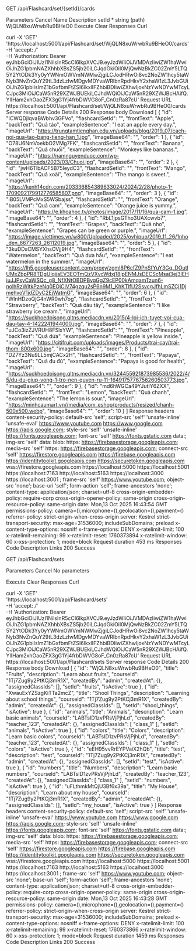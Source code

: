 GET
/api/Flashcard/set/{setId}/cards

Parameters
Cancel
Name	Description
setId *
string
(path)
WjQLN8xuWrwbRu9BHeO0
Execute
Clear
Responses
Curl

curl -X 'GET' \
  'https://localhost:5001/api/Flashcard/set/WjQLN8xuWrwbRu9BHeO0/cards' \
  -H 'accept: */*' \
  -H 'Authorization: Bearer eyJhbGciOiJIUzI1NiIsInR5cCI6IkpXVCJ9.eyJzdWIiOiJVMDAzIiwiZW1haWwiOiJhZG1pbmNAZXhhbXBsZS5jb20iLCJqdGkiOiI0MjQwNzBkZC02ZmY5LTQ5Y2YtODk3Yy0yYWNmOWVmNWMwZjgiLCJodHRwOi8vc2NoZW1hcy5taWNyb3NvZnQuY29tL3dzLzIwMDgvMDYvaWRlbnRpdHkvY2xhaW1zL3JvbGUiOiJhZG1pbiIsImZ1bGxfbmFtZSI6IkxlIFZhbiBDIiwiZXhwIjoxNzYwNDYwMTcyLCJpc3MiOiJCaW5nR29XZWJBUEkiLCJhdWQiOiJCaW5nR29XZWJBcHAifQ.YIIHam2xhOaoZFX3gG1Yj4frbDWVG8oF_Cn0zRa87cU'
Request URL
https://localhost:5001/api/Flashcard/set/WjQLN8xuWrwbRu9BHeO0/cards
Server response
Code	Details
200	
Response body
Download
[
  {
    "id": "ICWQDjlqvaBWbhv3GFVo",
    "flashcardSetId": "",
    "frontText": "Apple",
    "backText": "Quả táo",
    "exampleSentence": "I eat an apple every day.",
    "imageUrl": "https://trungtamtienghan.edu.vn/uploads/blog/2019_07/cach-noi-qua-tao-bang-tieng-han_1.jpg",
    "imageBase64": "",
    "order": 1
  },
  {
    "id": "O78U6NmVoekbO2VMg7FK",
    "flashcardSetId": "",
    "frontText": "Banana",
    "backText": "Quả chuối",
    "exampleSentence": "Monkeys like bananas.",
    "imageUrl": "https://namnguyenduoc.com/wp-content/uploads/2023/03/Chuoi.jpg",
    "imageBase64": "",
    "order": 2
  },
  {
    "id": "jwH6TlbACF5B75IeydC3",
    "flashcardSetId": "",
    "frontText": "Mango",
    "backText": "Quả xoài",
    "exampleSentence": "The mango is sweet.",
    "imageUrl": "https://kenh14cdn.com/203336854389633024/2024/2/28/photo-1-1709092179912776585807.png",
    "imageBase64": "",
    "order": 3
  },
  {
    "id": "iB05LVMPcMxS5WSbajss",
    "flashcardSetId": "",
    "frontText": "Orange",
    "backText": "Quả cam",
    "exampleSentence": "Orange juice is yummy.",
    "imageUrl": "https://e.khoahoc.tv/photos/image/2017/11/16/qua-cam-1.jpg",
    "imageBase64": "",
    "order": 4
  },
  {
    "id": "RbL1jpsGTho3UAXcwvb7",
    "flashcardSetId": "",
    "frontText": "Grapes",
    "backText": "Quả nho",
    "exampleSentence": "Grapes can be green or purple.",
    "imageUrl": "https://image.viettimes.vn/w800/Uploaded/2025/ovhipuo/2019_11_26/1nho_den_6677263_26112019.jpg",
    "imageBase64": "",
    "order": 5
  },
  {
    "id": "3kuDDsCMSYXhsOVjj9H4",
    "flashcardSetId": "",
    "frontText": "Watermelon",
    "backText": "Quả dưa hấu",
    "exampleSentence": "I eat watermelon in the summer.",
    "imageUrl": "https://lh5.googleusercontent.com/proxy/zgmI8P6cfZ9PnSfYuY3Gq_DOutlUMxZbpPR8TDgUlqjjaEV3EOTmQzVXvcWdxj18jpENMJsDECScMsai3ej3IEHiuJJPsyCaWSQc_g8_NfXNtOBDPBvgGgZ9cEP00kAmqamTzun6-nolhRzWltkPzeNq0EOjCIV74gzqu2sP6n9M1_KhKTlfU2SsvcgJfhLmSZCj1DjmehvoV1jdZDyC2EjWatmG",
    "imageBase64": "",
    "order": 6
  },
  {
    "id": "WInHDzoQjG4nWR0wh7og",
    "flashcardSetId": "",
    "frontText": "Strawberry",
    "backText": "Quả dâu tây",
    "exampleSentence": "I like strawberry ice cream.",
    "imageUrl": "https://suckhoedoisong.qltns.mediacdn.vn/2015/4-loi-ich-tuyet-voi-cua-dau-tay-4-1422241944000.jpg",
    "imageBase64": "",
    "order": 7
  },
  {
    "id": "uJCo3izZJVRUH8FSlxYW",
    "flashcardSetId": "",
    "frontText": "Pineapple",
    "backText": "Quả dứa",
    "exampleSentence": "Pineapple is yellow inside.",
    "imageUrl": "https://citifruit.com/uploads/images/Products/trai-cay/trai-thom-800x600.jpg",
    "imageBase64": "",
    "order": 8
  },
  {
    "id": "DZ7Yz3Nu9LL5mjCACx2H",
    "flashcardSetId": "",
    "frontText": "Papaya",
    "backText": "Quả đu đủ",
    "exampleSentence": "Papaya is good for health",
    "imageUrl": "https://suckhoedoisong.qltns.mediacdn.vn/324455921873985536/2022/4/5/du-du-giup-vong-1-tro-nen-quyen-ru-11-1649175776756260503773.jpg",
    "imageBase64": "",
    "order": 9
  },
  {
    "id": "md6hWGCa49YJutIY6ZXX",
    "flashcardSetId": "",
    "frontText": "Lemon",
    "backText": "Quả chanh",
    "exampleSentence": "The lemon is sour.",
    "imageUrl": "https://minhcaumart.vn//media/com_eshop/products/resized/chanh-500x500.webp",
    "imageBase64": "",
    "order": 10
  }
]
Response headers
 content-security-policy: default-src 'self'; script-src 'self' 'unsafe-inline' 'unsafe-eval' https://www.youtube.com https://www.google.com https://apis.google.com; style-src 'self' 'unsafe-inline' https://fonts.googleapis.com; font-src 'self' https://fonts.gstatic.com data:; img-src 'self' data: blob: https: https://firebasestorage.googleapis.com; media-src 'self' https: https://firebasestorage.googleapis.com; connect-src 'self' https://firestore.googleapis.com https://firebase.googleapis.com https://identitytoolkit.googleapis.com https://securetoken.googleapis.com wss://firestore.googleapis.com https://localhost:5000 https://localhost:5001 https://localhost:7163 http://localhost:5163 https://localhost:3000 https://localhost:3001 ; frame-src 'self' https://www.youtube.com; object-src 'none'; base-uri 'self'; form-action 'self'; frame-ancestors 'none'; 
 content-type: application/json; charset=utf-8 
 cross-origin-embedder-policy: require-corp 
 cross-origin-opener-policy: same-origin 
 cross-origin-resource-policy: same-origin 
 date: Mon,13 Oct 2025 16:43:54 GMT 
 permissions-policy: camera=(),microphone=(),geolocation=(),payment=() 
 referrer-policy: strict-origin-when-cross-origin 
 server: Kestrel 
 strict-transport-security: max-age=31536000; includeSubDomains; preload 
 x-content-type-options: nosniff 
 x-frame-options: DENY 
 x-ratelimit-limit: 100 
 x-ratelimit-remaining: 99 
 x-ratelimit-reset: 1760373894 
 x-ratelimit-window: 60 
 x-xss-protection: 1; mode=block 
Request duration
453 ms
Responses
Code	Description	Links
200	
Success



GET
/api/Flashcard/sets

Parameters
Cancel
No parameters

Execute
Clear
Responses
Curl

curl -X 'GET' \
  'https://localhost:5001/api/Flashcard/sets' \
  -H 'accept: */*' \
  -H 'Authorization: Bearer eyJhbGciOiJIUzI1NiIsInR5cCI6IkpXVCJ9.eyJzdWIiOiJVMDAzIiwiZW1haWwiOiJhZG1pbmNAZXhhbXBsZS5jb20iLCJqdGkiOiI0MjQwNzBkZC02ZmY5LTQ5Y2YtODk3Yy0yYWNmOWVmNWMwZjgiLCJodHRwOi8vc2NoZW1hcy5taWNyb3NvZnQuY29tL3dzLzIwMDgvMDYvaWRlbnRpdHkvY2xhaW1zL3JvbGUiOiJhZG1pbiIsImZ1bGxfbmFtZSI6IkxlIFZhbiBDIiwiZXhwIjoxNzYwNDYwMTcyLCJpc3MiOiJCaW5nR29XZWJBUEkiLCJhdWQiOiJCaW5nR29XZWJBcHAifQ.YIIHam2xhOaoZFX3gG1Yj4frbDWVG8oF_Cn0zRa87cU'
Request URL
https://localhost:5001/api/Flashcard/sets
Server response
Code	Details
200	
Response body
Download
[
  {
    "id": "WjQLN8xuWrwbRu9BHeO0",
    "title": "Fruits",
    "description": "Learn about fruits",
    "courseId": "1Tj7Zug9y2PtKCj3mR1X",
    "createdBy": "admin",
    "createdAt": {},
    "assignedClassIds": [],
    "setId": "fruits",
    "isActive": true
  },
  {
    "id": "XwauExYZSzgKiTTa2mcZ",
    "title": "Shool Things",
    "description": "Learning about school things",
    "courseId": "1Tj7Zug9y2PtKCj3mR1X",
    "createdBy": "admin",
    "createdAt": {},
    "assignedClassIds": [],
    "setId": "shool_things",
    "isActive": true
  },
  {
    "id": "animals",
    "title": "Animals",
    "description": "Learn basic animals",
    "courseId": "LABTsID1zvPRsVjPjhLd",
    "createdBy": "teacher_123",
    "createdAt": {},
    "assignedClassIds": [
      "class_1"
    ],
    "setId": "animals",
    "isActive": true
  },
  {
    "id": "colors",
    "title": "Colors",
    "description": "Learn basic colors",
    "courseId": "LABTsID1zvPRsVjPjhLd",
    "createdBy": "teacher_123",
    "createdAt": {},
    "assignedClassIds": [
      "class_1"
    ],
    "setId": "colors",
    "isActive": true
  },
  {
    "id": "eEH95vvRrEYPVaiX2hQb",
    "title": "test",
    "description": "test",
    "courseId": "1Tj7Zug9y2PtKCj3mR1X",
    "createdBy": "admin",
    "createdAt": {},
    "assignedClassIds": [],
    "setId": "test",
    "isActive": true
  },
  {
    "id": "numbers",
    "title": "Numbers",
    "description": "Learn basic numbers",
    "courseId": "LABTsID1zvPRsVjPjhLd",
    "createdBy": "teacher_123",
    "createdAt": {},
    "assignedClassIds": [
      "class_1"
    ],
    "setId": "numbers",
    "isActive": true
  },
  {
    "id": "uFLthmkMtQjU3Bf6x39a",
    "title": "My House",
    "description": "Learn about my house",
    "courseId": "1Tj7Zug9y2PtKCj3mR1X",
    "createdBy": "admin",
    "createdAt": {},
    "assignedClassIds": [],
    "setId": "my_house",
    "isActive": true
  }
]
Response headers
 content-security-policy: default-src 'self'; script-src 'self' 'unsafe-inline' 'unsafe-eval' https://www.youtube.com https://www.google.com https://apis.google.com; style-src 'self' 'unsafe-inline' https://fonts.googleapis.com; font-src 'self' https://fonts.gstatic.com data:; img-src 'self' data: blob: https: https://firebasestorage.googleapis.com; media-src 'self' https: https://firebasestorage.googleapis.com; connect-src 'self' https://firestore.googleapis.com https://firebase.googleapis.com https://identitytoolkit.googleapis.com https://securetoken.googleapis.com wss://firestore.googleapis.com https://localhost:5000 https://localhost:5001 https://localhost:7163 http://localhost:5163 https://localhost:3000 https://localhost:3001 ; frame-src 'self' https://www.youtube.com; object-src 'none'; base-uri 'self'; form-action 'self'; frame-ancestors 'none'; 
 content-type: application/json; charset=utf-8 
 cross-origin-embedder-policy: require-corp 
 cross-origin-opener-policy: same-origin 
 cross-origin-resource-policy: same-origin 
 date: Mon,13 Oct 2025 16:43:28 GMT 
 permissions-policy: camera=(),microphone=(),geolocation=(),payment=() 
 referrer-policy: strict-origin-when-cross-origin 
 server: Kestrel 
 strict-transport-security: max-age=31536000; includeSubDomains; preload 
 x-content-type-options: nosniff 
 x-frame-options: DENY 
 x-ratelimit-limit: 100 
 x-ratelimit-remaining: 99 
 x-ratelimit-reset: 1760373866 
 x-ratelimit-window: 60 
 x-xss-protection: 1; mode=block 
Request duration
1459 ms
Responses
Code	Description	Links
200	
Success